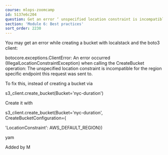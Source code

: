 ```yaml
---
course: mlops-zoomcamp
id: 5137e6c204
question: Get an error ‘ unspecified location constraint is incompatible ’
section: 'Module 6: Best practices'
sort_order: 2230
---
```


You may get an error while creating a bucket with localstack and the boto3 client:

botocore.exceptions.ClientError: An error occurred (IllegalLocationConstraintException) when calling the CreateBucket operation: The unspecified location constraint is incompatible for the region specific endpoint this request was sent to.

To fix this, instead of creating a bucket via

s3_client.create_bucket(Bucket='nyc-duration')

Create it with

s3_client.create_bucket(Bucket='nyc-duration', CreateBucketConfiguration={

'LocationConstraint': AWS_DEFAULT_REGION})

yam

Added by M


